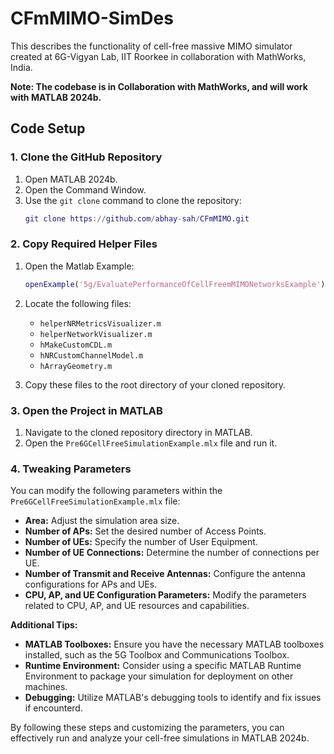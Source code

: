# CFmMIMO-SimDes
This describes the functionality of cell-free massive MIMO simulator created at 6G-Vigyan Lab, IIT Roorkee in collaboration with MathWorks, India.

**Note: The codebase is in Collaboration with MathWorks, and will work with MATLAB 2024b.**

## Code Setup

### 1. **Clone the GitHub Repository**

1. Open MATLAB 2024b.
2. Open the Command Window.
3. Use the `git clone` command to clone the repository:
   ```matlab
   git clone https://github.com/abhay-sah/CFmMIMO.git
   ```

### 2. **Copy Required Helper Files**

1. Open the Matlab Example:
   ```matlab
   openExample('5g/EvaluatePerformanceOfCellFreemMIMONetworksExample')
   ```
2. Locate the following files:
   - `helperNRMetricsVisualizer.m`
   - `helperNetworkVisualizer.m`
   - `hMakeCustomCDL.m`
   - `hNRCustomChannelModel.m`
   - `hArrayGeometry.m`
     
3. Copy these files to the root directory of your cloned repository.

### 3. **Open the Project in MATLAB**

1. Navigate to the cloned repository directory in MATLAB.
2. Open the `Pre6GCellFreeSimulationExample.mlx` file and run it.

### 4. **Tweaking Parameters**

You can modify the following parameters within the `Pre6GCellFreeSimulationExample.mlx` file:

- **Area:** Adjust the simulation area size.
- **Number of APs:** Set the desired number of Access Points.
- **Number of UEs:** Specify the number of User Equipment.
- **Number of UE Connections:** Determine the number of connections per UE.
- **Number of Transmit and Receive Antennas:** Configure the antenna configurations for APs and UEs.
- **CPU, AP, and UE Configuration Parameters:** Modify the parameters related to CPU, AP, and UE resources and capabilities.

**Additional Tips:**

- **MATLAB Toolboxes:** Ensure you have the necessary MATLAB toolboxes installed, such as the 5G Toolbox and Communications Toolbox.
- **Runtime Environment:** Consider using a specific MATLAB Runtime Environment to package your simulation for deployment on other machines.
- **Debugging:** Utilize MATLAB's debugging tools to identify and fix issues if encounterd.

By following these steps and customizing the parameters, you can effectively run and analyze your cell-free simulations in MATLAB 2024b.

